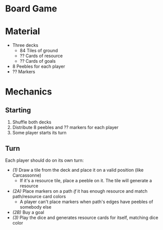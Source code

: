 # Board Game

# Material

- Three decks
  - 84 Tiles of ground
  - ?? Cards of resource
  - ?? Cards of goals
- 8 Peebles for each player
- ?? Markers

# Mechanics

## Starting

1. Shuffle both decks
2. Distribute 8 peebles and ?? markers for each player
3. Some player starts its turn

## Turn

Each player should do on its own turn:

- *(1)* Draw a tile from the deck and place it on a valid position (like Carcassonne)
  - If it's a resource tile, place a peeble on it. The tile will generate a resource
- *(2A)* Place markers on a path *if* it has enough resource and match path/resource card colors
  - A player can't place markers when path's edges have peebles of somebody else
- *(2B)* Buy a goal
- *(3)* Play the dice and generates resource cards for itself, matching dice color



